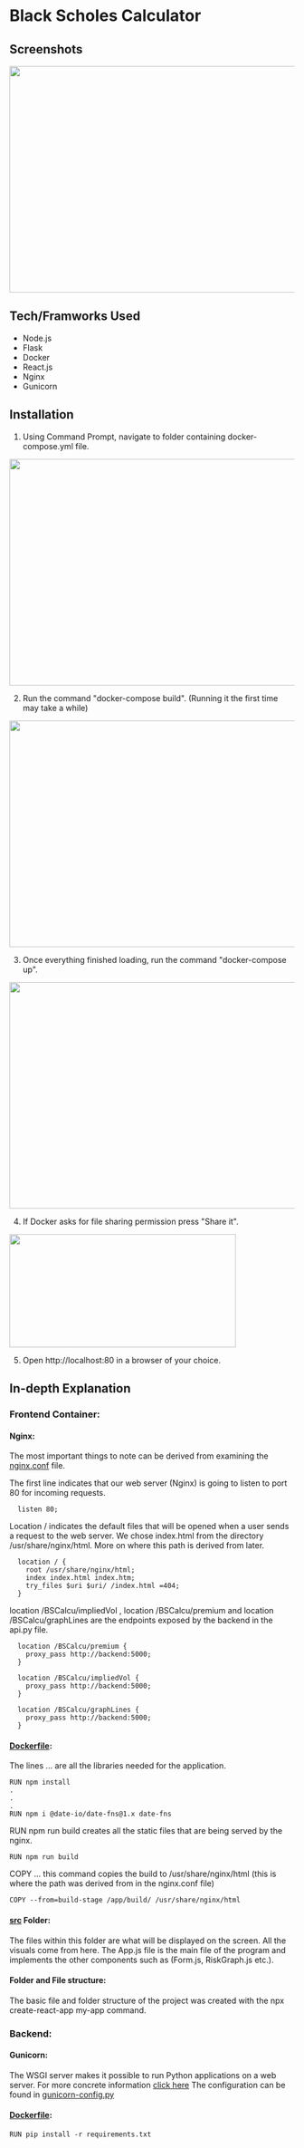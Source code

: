 # Black Scholes Calculator
## Screenshots

<img src="https://github.com/Robert-J-Schelling/BSCheck/blob/master/Screenshots/BSCalc_sample.gif" width="800" height="400" />

## Tech/Framworks Used

* Node.js
* Flask
* Docker
* React.js
* Nginx
* Gunicorn

## Installation
1. Using Command Prompt, navigate to folder containing docker-compose.yml file.

<img src="https://github.com/Robert-J-Schelling/BSCheck/blob/master/Screenshots/Installation_Step1.gif" width="800" height="400" />

2. Run the command "docker-compose build". (Running it the first time may take a while)

<img src="https://github.com/Robert-J-Schelling/BSCheck/blob/master/Screenshots/Installation_Step2.gif" width="800" height="400" />

3. Once everything finished loading, run the command "docker-compose up".

<img src="https://github.com/Robert-J-Schelling/BSCheck/blob/master/Screenshots/Installation_Step3.gif" width="800" height="400" />

4. If Docker asks for file sharing permission press "Share it".

<img src="https://github.com/Robert-J-Schelling/BSCheck/blob/master/Screenshots/Allow_Sharing.png" width="400" height="200" />

5. Open http://localhost:80 in a browser of your choice.

## In-depth Explanation

### Frontend Container:
#### Nginx:
The most important things to note can be derived from examining the [nginx.conf](https://github.com/Robert-J-Schelling/BSCheck/blob/master/BScalc/sample-react/nginx.conf) file.

The first line indicates that our web server (Nginx) is going to listen to port 80 for incoming requests. 
```
  listen 80;
```

Location / indicates the default files that will be opened when a user sends a request to the web server. We chose index.html from the directory /usr/share/nginx/html. More on where this path is derived from later.
```
  location / {
    root /usr/share/nginx/html;
    index index.html index.htm;
    try_files $uri $uri/ /index.html =404;
  }
```

location /BSCalcu/impliedVol , location /BSCalcu/premium and location /BSCalcu/graphLines are the endpoints exposed by the backend in the api.py file. 
```
  location /BSCalcu/premium {
    proxy_pass http://backend:5000;
  }

  location /BSCalcu/impliedVol {
    proxy_pass http://backend:5000;
  }

  location /BSCalcu/graphLines {
    proxy_pass http://backend:5000;
  }
```

#### [Dockerfile](https://github.com/Robert-J-Schelling/BSCheck/blob/master/BScalc/sample-react/Dockerfile):
The lines … are all the libraries needed for the application. 
```
RUN npm install 
.
.
.
RUN npm i @date-io/date-fns@1.x date-fns
```

RUN npm run build creates all the static files that are being served by the nginx. 
```
RUN npm run build
```

COPY … this command copies the build to /usr/share/nginx/html (this is where the path was derived from in the nginx.conf file)
```
COPY --from=build-stage /app/build/ /usr/share/nginx/html
```

#### [src](https://github.com/Robert-J-Schelling/BSCheck/tree/master/BScalc/sample-react/src) Folder:
The files within this folder are what will be displayed on the screen. All the visuals come from here. The App.js file is the main file of the program and implements the other components such as (Form.js, RiskGraph.js etc.).

#### Folder and File structure:
The basic file and folder structure of the project was created with the npx create-react-app my-app command.

### Backend:
#### Gunicorn:
The WSGI server makes it possible to run Python applications on a web server. For more concrete information [click here](https://www.fullstackpython.com/wsgi-servers.html)
The configuration can be found in [gunicorn-config.py](https://github.com/Robert-J-Schelling/BSCheck/blob/master/BScalc/api/gunicorn-config.py)

#### [Dockerfile](https://github.com/Robert-J-Schelling/BSCheck/blob/master/BScalc/docker/flask/Dockerfile):
```
RUN pip install -r requirements.txt
```

